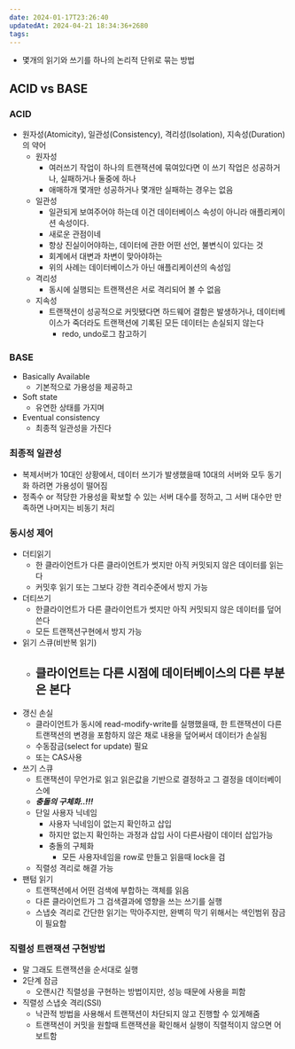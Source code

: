 ```yaml
---
date: 2024-01-17T23:26:40
updatedAt: 2024-04-21 18:34:36+2680
tags: 
---
```

- 몇개의 읽기와 쓰기를 하나의 논리적 단위로 묶는 방법
## ACID vs BASE
### ACID
- 원자성(Atomicity), 일관성(Consistency), 격리성(Isolation), 지속성(Duration)의 약어
	- 원자성
		- 여러쓰기 작업이 하나의 트랜잭션에 묶여있다면 이 쓰기 작업은 성공하거나, 실패하거나 둘중에 하나
		- 애매하개 몇개만 성공하거나 몇개만 실패하는 경우는 없음
	- 일관성
		- 일관되게 보여주어야 하는데 이건 데이터베이스 속성이 아니라 애플리케이션 속성이다.
		- 새로운 관점이네
		- 항상 진실이어야하는, 데이터에 관한 어떤 선언, 불변식이 있다는 것
		- 회계에서 대변과 차변이 맞아야하는
		- 위의 사례는 데이터베이스가 아닌 애플리케이션의 속성임
	- 격리성
		- 동시에 실행되는 트랜잭션은 서로 격리되어 볼 수 없음
	- 지속성
		- 트랜잭션이 성공적으로 커밋됐다면 하드웨어 결함은 발생하거나, 데이터베이스가 죽더라도 트랜잭션에 기록된 모든 데이터는 손실되지 않는다
			- redo, undo로그 참고하기
### BASE
- Basically Available
	- 기본적으로 가용성을 제공하고
- Soft state
	- 유연한 상태를 가지며
- Eventual consistency
	- 최종적 일관성을 가진다
### 최종적 일관성
- 복제서버가 10대인 상황에서, 데이터 쓰기가 발생했을때 10대의 서버와 모두 동기화 하려면 가용성이 떨어짐
- 정족수 or 적당한 가용성을 확보할 수 있는 서버 대수를 정하고, 그 서버 대수만 만족하면 나머지는 비동기 처리

### 동시성 제어
- 더티읽기
	- 한 클라이언트가 다른 클라이언트가 썻지만 아직 커밋되지 않은 데이터를 읽는다
	- 커밋후 읽기 또는 그보다 강한 격리수준에서 방지 가능
- 더티쓰기
	- 한클라이언트가 다른 클라이언트가 썻지만 아직 커밋되지 않은 데이터를 덮어쓴다
	- 모든 트랜잭션구현에서 방지 가능
- 읽기 스큐(비반복 읽기)
	- 클라이언트는 다른 시점에 데이터베이스의 다른 부분은 본다
		- 
- 갱신 손실
	- 클라이언트가 동시에 read-modify-write를 실행했을때, 한 트랜잭션이 다른 트랜잭션의 변경을 포함하지 않은 채로 내용을 덮어써서 데이터가 손실됨
	- 수동잠금(select for update) 필요
	- 또는 CAS사용
- 쓰기 스큐
	- 트랜잭션이 무언가로 읽고 읽은값을 기반으로 결정하고 그 결정을 데이터베이스에 
	- ***충돌의 구체화..!!!***
	- 단일 사용자 닉네임
		- 사용자 닉네임이 없는지 확인하고 삽입
		- 하지만 없는지 확인하는 과정과 삽입 사이 다른사람이 데이터 삽입가능
		- 충돌의 구체화
			- 모든 사용자네임을 row로 만들고 읽을때 lock을 검
	- 직렬성 격리로 해결 가능
- 팬텀 읽기
	- 트랜잭션에서 어떤 검색에 부합하는 객체를 읽음
	- 다른 클라이언트가 그 검색결과에 영향을 쓰는 쓰기를 실행
	- 스냅숏 격리로 간단한 읽기는 막아주지만, 완벽히 막기 위해서는 색인범위 잠금이 필요함

### 직렬성 트랜잭션 구현방법
-  말 그래도 트랜잭션을 순서대로 실행
- 2단계 잠금
	- 오랜시간 직렬성을 구현하는 방법이지만, 성능 때문에 사용을 피함
- 직렬성 스냅숏 격리(SSI)
	- 낙관적 방법을 사용해서 트랜잭션이 차단되지 않고 진행할 수 있게해줌
	- 트랜잭션이 커밋을 원할때 트랜잭션을 확인해서 실행이 직렬적이지 않으면 어보트함